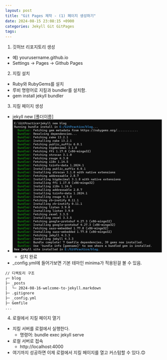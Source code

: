 ```yaml
---
layout: post
title: "Git Pages 제작 - (1) 페이지 생성하기"
date: 2024-08-15 23:08:15 +0900
categories: Jekyll Git GitPages
tags: 
---
```


1. 깃허브 리포지토리 생성
- 예) yourusername.github.io
- Settings -> Pages -> Github Pages

2. 지킬 설치
- Ruby와 RubyGems를 설치
- 루비 명령어로 지킬과 bundler를 설치함.
- gem install jekyll bundler

3. 지킬 페이지 생성
- jekyll new [폴더이름]
- ![alt text](images/image.png)
    - 설치 완료
- _config.yml에 들어가보면 기본 테마인 minima가 적용된걸 볼 수 있음.
```
// 디렉토리 구조
┌─ blog
├─ _posts
│  └─ 2024-08-16-welcome-to-jekyll.markdown
├─ .gitignore
├─ _config.yml
├─ Gemfile
...
```

4. 로컬에서 지킬 페이지 열기
- 지킬 서버를 로컬에서 실행한다.
    - 명령어: bundle exec jekyll serve
- 로컬 서버로 접속
    - http://localhost:4000
- 여기까지 성공하면 이제 로컬에서 지킬 페이지를 열고 커스텀할 수 있다.😊